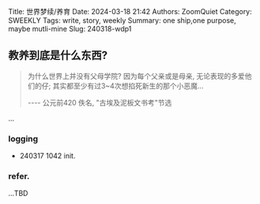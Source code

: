 Title: 世界梦续/养育
Date: 2024-03-18 21:42
Authors: ZoomQuiet
Category: SWEEKLY
Tags: write, story, weekly
Summary: one ship,one purpose, maybe mutli-mine
Slug: 240318-wdp1

## 教养到底是什么东西?
> 为什么世界上并没有父母学院? 因为每个父亲或是母亲, 无论表现的多爱他们的仔; 其实都至少有过3~4次想掐死新生的那个小恶魔...
>
> ---- 公元前420 佚名, "古埃及泥板文书考"节选

...




### logging

- 240317 1042 init.

### refer.


...TBD